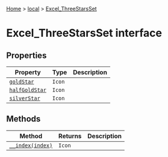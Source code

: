 [Home](./index) &gt; [local](local.md) &gt; [Excel\_ThreeStarsSet](local.excel_threestarsset.md)

# Excel\_ThreeStarsSet interface

## Properties

|  Property | Type | Description |
|  --- | --- | --- |
|  [`goldStar`](local.excel_threestarsset.goldstar.md) | `Icon` |  |
|  [`halfGoldStar`](local.excel_threestarsset.halfgoldstar.md) | `Icon` |  |
|  [`silverStar`](local.excel_threestarsset.silverstar.md) | `Icon` |  |

## Methods

|  Method | Returns | Description |
|  --- | --- | --- |
|  [`__index(index)`](local.excel_threestarsset.__index.md) | `Icon` |  |


